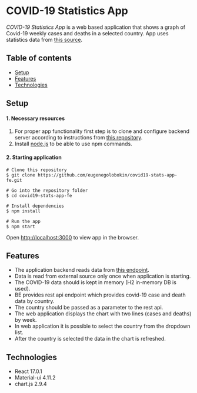 # COVID-19 Statistics App 
*COVID-19 Statistics App* is a web based application that shows a graph of Covid-19 weekly cases and deaths in a selected country. App uses statistics data from [this source](https://opendata.ecdc.europa.eu/covid19/nationalcasedeath/json/).

## Table of contents
* [Setup](#setup)
* [Features](#features)
* [Technologies](#technologies)


## Setup
#### 1. Necessary resources
1. For proper app functionality first step is to clone and configure backend server according to instructions from [this repository](https://github.com/eugenegolobokin/covid19-stats-app-be).
2. Install [node.js](https://nodejs.org/en/) to be able to use npm commands.

#### 2. Starting application
```
# Clone this repository
$ git clone https://github.com/eugenegolobokin/covid19-stats-app-fe.git

# Go into the repository folder
$ cd covid19-stats-app-fe

# Install dependencies
$ npm install

# Run the app
$ npm start
```

Open [http://localhost:3000](http://localhost:3000) to view app in the browser.


## Features 
* The application backend reads data from [this endpoint](https://opendata.ecdc.europa.eu/covid19/nationalcasedeath/json/). 
* Data is read from external source only once when application is starting. 
* The  COVID-19 data should is kept in memory (H2 in-memory DB is used). 
* BE provides rest api endpoint which provides covid-19 case and death data by country.
* The country should be passed as a parameter to the rest api. 
* The web application displays the chart with two lines (cases and deaths) by week. 
* In web application it is possible to select the country from the dropdown list. 
* After the country is selected the data in the chart is refreshed.


## Technologies
* React 17.0.1
* Material-ui 4.11.2
* chart.js 2.9.4
